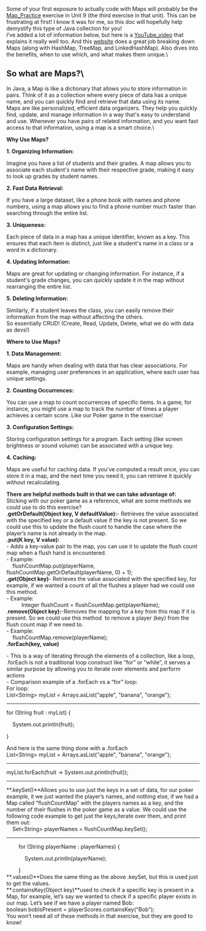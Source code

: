 Some of your first exposure to actually code with Maps will probably be the [Map\_Practice](https://courses.coderscampus.com/students/courses/274/sections/679/lessons/5064) exercise in Unit 9 (the third exercise in that unit). This can be frustrating at first! I know it was for me, so this doc will hopefully help demystify this type of Java collection for you! \
I’ve added a lot of information below, but here is a [YouTube\_video](https://www.youtube.com/watch?v=H62Jfv1DJlU) that explains it really well too. And this [website](https://www.designgurus.io/blog/what-is-java-map-class-and-its-uses) does a great job breaking down Maps (along with HashMap, TreeMap, and LinkedHashMap). Also dives into the benefits, when to use which, and what makes them unique.\
## So what are Maps?\
In Java, a Map is like a dictionary that allows you to store information in pairs. Think of it as a collection where every piece of data has a unique name, and you can quickly find and retrieve that data using its name.\
Maps are like personalized, efficient data organizers. They help you quickly find, update, and manage information in a way that's easy to understand and use. Whenever you have pairs of related information, and you want fast access to that information, using a map is a smart choice.\


**Why Use Maps?**

**1. Organizing Information:**

Imagine you have a list of students and their grades. A map allows you to associate each student's name with their respective grade, making it easy to look up grades by student names.

**2. Fast Data Retrieval:**

If you have a large dataset, like a phone book with names and phone numbers, using a map allows you to find a phone number much faster than searching through the entire list.

**3. Uniqueness:**

Each piece of data in a map has a unique identifier, known as a key. This ensures that each item is distinct, just like a student's name in a class or a word in a dictionary.

**4. Updating Information:**

Maps are great for updating or changing information. For instance, if a student's grade changes, you can quickly update it in the map without rearranging the entire list.

**5. Deleting Information:**

Similarly, if a student leaves the class, you can easily remove their information from the map without affecting the others.\
So essentially CRUD! (Create, Read, Update, Delete, what we do with data as devs!)

**Where to Use Maps?**

**1. Data Management:**

Maps are handy when dealing with data that has clear associations. For example, managing user preferences in an application, where each user has unique settings.

**2. Counting Occurrences:**

You can use a map to count occurrences of specific items. In a game, for instance, you might use a map to track the number of times a player achieves a certain score. Like our Poker game in the exercise!

**3. Configuration Settings:**

Storing configuration settings for a program. Each setting (like screen brightness or sound volume) can be associated with a unique key.

**4. Caching:**

Maps are useful for caching data. If you've computed a result once, you can store it in a map, and the next time you need it, you can retrieve it quickly without recalculating.

**There are helpful methods built in that we can take advantage of:**\
Sticking with our poker game as a reference, what are some methods we could use to do this exercise?\
.**getOrDefault(Object key, V defaultValue):**- Retrieves the value associated with the specified key or a default value if the key is not present. So we could use this to update the flush count to handle the case where the player’s name is not already in the map.\
**.put(K key, V value):**\
\- Adds a key-value pair to the map, you can use it to update the flush count map when a flush hand is encountered.\
\- Example:\
    flushCountMap.put(playerName, flushCountMap.getOrDefault(playerName, 0) + 1);\
**.get(Object key)**- Retrieves the value associated with the specified key, for example, if we wanted a count of all the flushes a player had we could use this method.\
\- Example:\
&#x20;          Integer flushCount = flushCountMap.get(playerName);\
.**remove(Object key):**-Removes the mapping for a key from this map if it is present. So we could use this method  to remove a player (key) from the flush count map if we need to.\
\- Example:\
    flushCountMap.remove(playerName);\
**.forEach(key, value)**

\- This is a way of iterating through the elements of a collection, like a loop, .forEach is not a traditional loop construct like “for” or “while”, it serves a similar purpose by allowing you to iterate over elements and perform actions\
\- Comparison example of a .forEach vs a “for” loop:\
For loop:\
List\<String> myList = Arrays.asList("apple", "banana", "orange");

****

for (String fruit : myList) {

    System.out.println(fruit);

}

And here is the same thing done with a .forEach\
List\<String> myList = Arrays.asList("apple", "banana", "orange");

****

myList.forEach(fruit -> System.out.println(fruit));

****

**.keySet()**Allows you to use just the keys in a set of data, for our poker example, it we just wanted the player’s names, and nothing else, if we had a Map called “flushCountMap” with the players names as a key, and the number of their flushes in the poker game as a value. We could use the following code example to get just the keys,iterate over them, and print them out:\
    Set\<String> playerNames = flushCountMap.keySet();

****

        for (String playerName : playerNames) {

            System.out.println(playerName);

        }\
**.values()**Does the same thing as the above .keySet, but this is used just to get the values.\
**.containsKey(Object key)**used to check if a specific key is present in a Map, for example, let’s say we wanted to check if a specific player exists in our map. Let’s see if we have a player named Bob:\
boolean bobIsPresent = playerScores.containsKey("Bob");\
You won’t need all of these methods in that exercise, but they are good to know! 
